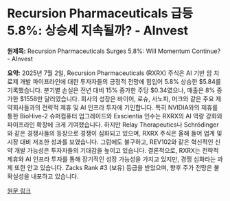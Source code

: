 # Recursion Pharmaceuticals 급등 5.8%: 상승세 지속될까? - AInvest

**원제목:** Recursion Pharmaceuticals Surges 5.8%: Will Momentum Continue? - AInvest

**요약:** 2025년 7월 2일, Recursion Pharmaceuticals (RXRX) 주식은 AI 기반 암 치료제 개발 파이프라인에 대한 투자자들의 긍정적 전망에 힘입어 5.8% 상승한 $5.84를 기록했습니다.  분기별 손실은 전년 대비 15% 증가한 주당 $0.34였으나, 매출은 8% 증가한 $1558만 달러였습니다.  회사의 성장은 바이어, 로슈, 사노피, 머크와 같은 주요 제약회사들과의 전략적 제휴 및 AI 인프라 투자에 기인합니다.  특히 NVIDIA와의 제휴를 통한 BioHive-2 슈퍼컴퓨터 업그레이드와 Exscientia 인수는 RXRX의 AI 역량 강화와 파이프라인 확장에 크게 기여했습니다.  하지만 Relay Therapeutics나 Schrödinger와 같은 경쟁사들의 등장으로 경쟁이 심화되고 있으며, RXRX 주식은 올해 들어 업계 및 시장 대비 저조한 성과를 보였습니다.  그럼에도 불구하고, REV102와 같은 혁신적인 신약 개발 가능성은 투자자들의 기대감을 높이고 있습니다.  결론적으로, RXRX는 전략적 제휴와 AI 인프라 투자를 통해 장기적인 성장 가능성을 가지고 있지만, 경쟁 심화라는 과제 또한 안고 있습니다.  Zacks Rank #3 (보유) 등급을 받았으며,  향후 주가 전망은 불확실성을 내포하고 있습니다.

[원문 링크](https://www.ainvest.com/news/recursion-pharmaceuticals-surges-5-8-momentum-continue-2507/)
